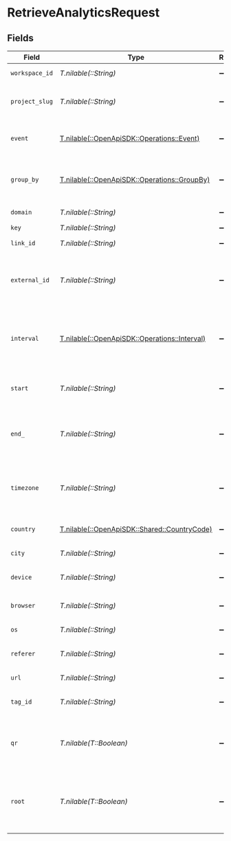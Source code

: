 # RetrieveAnalyticsRequest


## Fields

| Field                                                                                                                    | Type                                                                                                                     | Required                                                                                                                 | Description                                                                                                              | Example                                                                                                                  |
| ------------------------------------------------------------------------------------------------------------------------ | ------------------------------------------------------------------------------------------------------------------------ | ------------------------------------------------------------------------------------------------------------------------ | ------------------------------------------------------------------------------------------------------------------------ | ------------------------------------------------------------------------------------------------------------------------ |
| `workspace_id`                                                                                                           | *T.nilable(::String)*                                                                                                    | :heavy_minus_sign:                                                                                                       | The ID of the workspace.                                                                                                 |                                                                                                                          |
| `project_slug`                                                                                                           | *T.nilable(::String)*                                                                                                    | :heavy_minus_sign:                                                                                                       | The slug of the project. This field is deprecated – use `workspaceId` instead.                                           |                                                                                                                          |
| `event`                                                                                                                  | [T.nilable(::OpenApiSDK::Operations::Event)](../../models/operations/event.md)                                           | :heavy_minus_sign:                                                                                                       | The type of event to retrieve analytics for. Defaults to 'clicks'.                                                       |                                                                                                                          |
| `group_by`                                                                                                               | [T.nilable(::OpenApiSDK::Operations::GroupBy)](../../models/operations/groupby.md)                                       | :heavy_minus_sign:                                                                                                       | The parameter to group the analytics data points by. Defaults to 'count' if undefined.                                   |                                                                                                                          |
| `domain`                                                                                                                 | *T.nilable(::String)*                                                                                                    | :heavy_minus_sign:                                                                                                       | The domain to filter analytics for.                                                                                      |                                                                                                                          |
| `key`                                                                                                                    | *T.nilable(::String)*                                                                                                    | :heavy_minus_sign:                                                                                                       | The short link slug.                                                                                                     |                                                                                                                          |
| `link_id`                                                                                                                | *T.nilable(::String)*                                                                                                    | :heavy_minus_sign:                                                                                                       | The unique ID of the short link on Dub.                                                                                  |                                                                                                                          |
| `external_id`                                                                                                            | *T.nilable(::String)*                                                                                                    | :heavy_minus_sign:                                                                                                       | This is the ID of the link in the your database. Must be prefixed with 'ext_' when passed as a query parameter.          |                                                                                                                          |
| `interval`                                                                                                               | [T.nilable(::OpenApiSDK::Operations::Interval)](../../models/operations/interval.md)                                     | :heavy_minus_sign:                                                                                                       | The interval to retrieve analytics for. Takes precedence over start and end. If undefined, defaults to 24h.              |                                                                                                                          |
| `start`                                                                                                                  | *T.nilable(::String)*                                                                                                    | :heavy_minus_sign:                                                                                                       | The start date and time when to retrieve analytics from.                                                                 |                                                                                                                          |
| `end_`                                                                                                                   | *T.nilable(::String)*                                                                                                    | :heavy_minus_sign:                                                                                                       | The end date and time when to retrieve analytics from. If not provided, defaults to the current date.                    |                                                                                                                          |
| `timezone`                                                                                                               | *T.nilable(::String)*                                                                                                    | :heavy_minus_sign:                                                                                                       | The IANA time zone code for aligning timeseries granularity (e.g. America/New_York). Defaults to UTC.                    | America/New_York                                                                                                         |
| `country`                                                                                                                | [T.nilable(::OpenApiSDK::Shared::CountryCode)](../../models/shared/countrycode.md)                                       | :heavy_minus_sign:                                                                                                       | The country to retrieve analytics for.                                                                                   |                                                                                                                          |
| `city`                                                                                                                   | *T.nilable(::String)*                                                                                                    | :heavy_minus_sign:                                                                                                       | The city to retrieve analytics for.                                                                                      |                                                                                                                          |
| `device`                                                                                                                 | *T.nilable(::String)*                                                                                                    | :heavy_minus_sign:                                                                                                       | The device to retrieve analytics for.                                                                                    |                                                                                                                          |
| `browser`                                                                                                                | *T.nilable(::String)*                                                                                                    | :heavy_minus_sign:                                                                                                       | The browser to retrieve analytics for.                                                                                   |                                                                                                                          |
| `os`                                                                                                                     | *T.nilable(::String)*                                                                                                    | :heavy_minus_sign:                                                                                                       | The OS to retrieve analytics for.                                                                                        |                                                                                                                          |
| `referer`                                                                                                                | *T.nilable(::String)*                                                                                                    | :heavy_minus_sign:                                                                                                       | The referer to retrieve analytics for.                                                                                   |                                                                                                                          |
| `url`                                                                                                                    | *T.nilable(::String)*                                                                                                    | :heavy_minus_sign:                                                                                                       | The URL to retrieve analytics for.                                                                                       |                                                                                                                          |
| `tag_id`                                                                                                                 | *T.nilable(::String)*                                                                                                    | :heavy_minus_sign:                                                                                                       | The tag ID to retrieve analytics for.                                                                                    |                                                                                                                          |
| `qr`                                                                                                                     | *T.nilable(T::Boolean)*                                                                                                  | :heavy_minus_sign:                                                                                                       | Filter for QR code scans. If true, filter for QR codes only. If false, filter for links only. If undefined, return both. |                                                                                                                          |
| `root`                                                                                                                   | *T.nilable(T::Boolean)*                                                                                                  | :heavy_minus_sign:                                                                                                       | Filter for root domains. If true, filter for domains only. If false, filter for links only. If undefined, return both.   |                                                                                                                          |